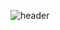 ![header](https://capsule-render.vercel.app/api?type=waving&color=auto&height=220&section=header&text=Shera&fontSize=60&animation=fadeIn&fontAlignY=38&desc=FUllstack%20web%20Development%20%2F%20Software%20development&descAlignY=51&descAlign=62)
